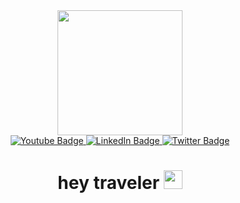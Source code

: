 <div align="center" id="header">
  <img
    src="https://media.giphy.com/media/v1.Y2lkPTc5MGI3NjExYjI5eDdoMTFxYnE4aWhxOXh2ZDMzdWFwbXB6Y3VqNW1uaHh6NmtrcCZlcD12MV9pbnRlcm5hbF9naWZfYnlfaWQmY3Q9Zw/0j2lMSW5dDCClRIhnr/giphy.gif"
    width="200"
  />
  <div id="badges">
    <a href="https://bkschatzki.dev" target="_blank">
      <img
        src="https://img.shields.io/badge/Website-red?style=for-the-badge"
        alt="Youtube Badge"
      />
    </a>
    <a href="https://www.linkedin.com/in/bkschatzki/" target="_blank">
      <img
        src="https://img.shields.io/badge/LinkedIn-blue?style=for-the-badge"
        alt="LinkedIn Badge"
      />
    </a>
    <a href="https://twitter.com/BKSchatzki" target="_blank">
      <img
        src="https://img.shields.io/badge/Twitter-black?style=for-the-badge"
        alt="Twitter Badge"
      />
    </a>
  </div>
  <h1>
    hey traveler
    <img
      src="https://media.giphy.com/media/HrRvnN7NuJy4InG4MV/giphy.gif"
      width="30px"
    />
  </h1>
</div>
